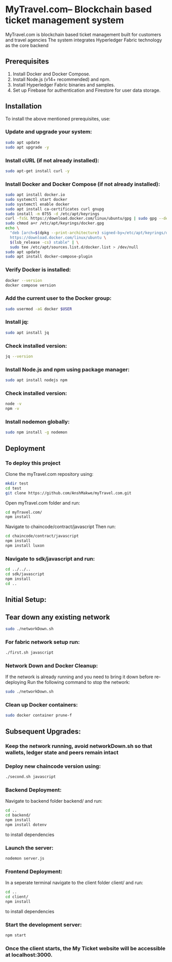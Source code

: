 
# MyTravel.com– Blockchain based ticket management system

MyTravel.com is blockchain based ticket management built for customers and travel agencies
The system integrates Hyperledger Fabric technology as the core backend



## Prerequisites

1. Install Docker and Docker Compose.
2. Install Node.js (v14+ recommended) and npm.
3. Install Hyperledger Fabric binaries and samples.
4. Set up Firebase for authentication and Firestore for user data storage.
## Installation

To install the above mentioned prerequisites, use:

### Update and upgrade your system:
```bash
sudo apt update
sudo apt upgrade -y
```

### Install cURL (if not already installed):
```bash
sudo apt-get install curl -y
```

### Install Docker and Docker Compose (if not already installed):
```bash
sudo apt install docker.io
sudo systemctl start docker
sudo systemctl enable docker
sudo apt install ca-certificates curl gnupg
sudo install -m 0755 -d /etc/apt/keyrings
curl -fsSL https://download.docker.com/linux/ubuntu/gpg | sudo gpg --dearmor -o /etc/apt/keyrings/docker.gpg
sudo chmod a+r /etc/apt/keyrings/docker.gpg
echo \
  "deb [arch=$(dpkg --print-architecture) signed-by=/etc/apt/keyrings/docker.gpg] \
  https://download.docker.com/linux/ubuntu \
  $(lsb_release -cs) stable" | \
  sudo tee /etc/apt/sources.list.d/docker.list > /dev/null
sudo apt update
sudo apt install docker-compose-plugin
```
### Verify Docker is installed:
```bash
docker --version
docker compose version
```
### Add the current user to the Docker group:
```bash
sudo usermod -aG docker $USER
```
### Install jq:
```bash
sudo apt install jq
```
### Check installed version:
```bash
jq --version
```
### Install Node.js and npm using package manager:
```bash
sudo apt install nodejs npm
```
### Check installed version:
```bash
node -v
npm -v
```
### Install nodemon globally:
```bash
sudo npm install -g nodemon
```





    
## Deployment

### To deploy this project

Clone the myTravel.com repository using:
```bash
mkdir test
cd test
git clone https://github.com/AnshMakwe/myTravel.com.git
```

Open myTravel.com folder and run:
```bash
cd myTravel.com/
npm install
```


Navigate to chaincode/contract/javascript
Then run:
```bash
cd chaincode/contract/javascript
npm install
npm install luxon
```

### Navigate to sdk/javascript and run:
```bash
cd ../../..
cd sdk/javascript
npm install
cd ..
```

## Initial Setup:

## Tear down any existing network
```bash
sudo ./networkDown.sh
```

### For fabric network setup run:
```bash
./first.sh javascript
```
### Network Down and Docker Cleanup:
If the network is already running and you need to bring it down before re-deploying
Run the following command to stop the network:
```bash
sudo ./networkDown.sh
```
### Clean up Docker containers:
```bash
sudo docker container prune-f
```

## Subsequent Upgrades:
### Keep the network running, avoid networkDown.sh so that wallets, ledger state and peers remain intact


### Deploy new chaincode version using:
```bash
./second.sh javascript
```



### Backend Deployment:
Navigate to backend folder backend/ and run:
```bash
cd ..
cd backend/
npm install
npm install dotenv
```
to install dependencies

### Launch the server:
```bash
nodemon server.js
```

### Frontend Deployment:
In a seperate terminal navigate to the client folder client/ and run:
```bash
cd ..
cd client/
npm install
```
to install dependencies

### Start the development server:
```bash
npm start
```
### Once the client starts, the My Ticket website will be accessible at localhost:3000.




